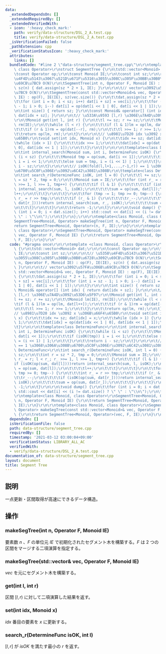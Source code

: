 ```yaml
---
data:
  _extendedDependsOn: []
  _extendedRequiredBy: []
  _extendedVerifiedWith:
  - icon: ':heavy_check_mark:'
    path: verify/data-structure/DSL_2_A.test.cpp
    title: verify/data-structure/DSL_2_A.test.cpp
  _isVerificationFailed: false
  _pathExtension: cpp
  _verificationStatusIcon: ':heavy_check_mark:'
  attributes:
    links: []
  bundledCode: "#line 2 \"data-structure/segment_tree.cpp\"\n\r\ntemplate <class Monoid,\
    \ class Operator>\r\nstruct SegmentTree {\r\n\tstd::vector<Monoid> dat;\r\n\r\n\
    \tconst Operator op;\r\n\tconst Monoid IE;\r\n\tconst int sz;\r\n\r\n\t// \u5358\
    \u4F4D\u5143\u3067\u521D\u671F\u5316\u3055\u308C\u305F\u30BB\u30B0\u6728\u3092\
    \u69CB\u7BC9 O(N)\r\n\tSegmentTree(int n, Operator F, Monoid IE) : op(F), IE(IE),\
    \ sz(n) { dat.assign(sz * 2 + 1, IE); }\r\n\r\n\t// vector\u3092\u57FA\u306B\u69CB\
    \u7BC9 O(N)\r\n\tSegmentTree(const std::vector<Monoid>& vec, Operator F, Monoid\
    \ IE) : op(F), IE(IE), sz(vec.size()) {\r\n\t\tdat.assign(sz * 2 + 1, IE);\r\n\
    \t\tfor (int i = 0; i < sz; i++) dat[i + sz] = vec[i];\r\n\t\tfor (int i = sz\
    \ - 1; i > 0; i--) dat[i] = op(dat[i << 1 | 0], dat[i << 1 | 1]);\r\n\t}\r\n\r\
    \n\tint size() { return sz; }\r\n\tconst Monoid& operator[] (int idx) { return\
    \ dat[idx + sz]; }\r\n\r\n\t// \u533A\u9593 [l,r) \u306E\u7A4D\u3092\u53D6\u5F97\
    \r\n\tMonoid get(int l, int r) {\r\n\t\tl += sz; r += sz;\r\n\t\tMonoid lm(IE),\
    \ rm(IE);\r\n\t\twhile (l < r) {\r\n\t\t\tif (l & 1)lm = op(lm, dat[l++]);\r\n\
    \t\t\tif (r & 1)rm = op(dat[--r], rm);\r\n\t\t\tl >>= 1; r >>= 1;\r\n\t\t}\r\n\
    \t\treturn op(lm, rm);\r\n\t}\r\n\r\n\t// \u8981\u7D20 idx \u3092 x \u306B\u66F4\
    \u65B0\r\n\tvoid set(int idx, Monoid x) {\r\n\t\tidx += sz; dat[idx] = x;\r\n\t\
    \twhile (idx > 1) {\r\n\t\t\tidx >>= 1;\r\n\t\t\tdat[idx] = op(dat[idx << 1 |\
    \ 0], dat[idx << 1 | 1]);\r\n\t\t}\r\n\t}\r\n\r\n\ttemplate<class DetermineFunc>\r\
    \n\tint internal_search(Monoid sum, int i, DetermineFunc isOK) {\r\n\t\twhile\
    \ (i < sz) {\r\n\t\t\tMonoid tmp = op(sum, dat[i << 1]);\r\n\t\t\tif (isOK(tmp))\
    \ i = i << 1;\r\n\t\t\telse sum = tmp, i = (i << 1) | 1;\r\n\t\t}\r\n\t\treturn\
    \ i - sz;\r\n\t}\r\n\r\n\t// isOK(fold(l,l+1,...,r-1,r)) == 1 \u3068\u306A\u308B\
    \u6700\u5C0F\u306Er\u3092\u6C42\u3081\u308B\r\n\ttemplate<class DetermineFunc>\r\
    \n\tint search_r(DetermineFunc isOK, int l = 0) {\r\n\t\tl += sz;\r\n\t\tint r\
    \ = sz * 2, tmp = 0;\r\n\t\tMonoid sum = IE;\r\n\t\tfor (int r_ = r; l < r_; r_\
    \ >>= 1, l >>= 1, tmp++) {\r\n\t\t\tif (l & 1) {\r\n\t\t\t\tif (isOK(op(sum, dat[l])))return\
    \ internal_search(sum, l, isOK);\r\n\t\t\t\tsum = op(sum, dat[l]);\r\n\t\t\t\t\
    l++;\r\n\t\t\t}\r\n\t\t}\r\n\t\tfor (tmp -= 1; tmp >= 0; tmp--) {\r\n\t\t\tint\
    \ r_ = r >> tmp;\r\n\t\t\tif (r_ & 1) {\r\n\t\t\t\tr_--;\r\n\t\t\t\tif (isOK(op(sum,\
    \ dat[r_])))return internal_search(sum, r_, isOK);\r\n\t\t\t\tsum = op(sum, dat[r_]);\r\
    \n\t\t\t}\r\n\t\t}\r\n\t\treturn -1;\r\n\t}\r\n\r\n\tvoid dump() {\r\n\t\tfor\
    \ (int i = 0; i < dat.size(); i++) std::cout << dat[i] << (i != dat.size() ? \"\
    \ \" : \"\\n\");\r\n\t}\r\n};\r\n\r\ntemplate<class Monoid, class Operator>\r\n\
    SegmentTree<Monoid, Operator> makeSegTree(int n, Operator F, Monoid IE) {\r\n\t\
    return SegmentTree<Monoid, Operator>(n, F, IE);\r\n}\r\n\r\ntemplate<class Monoid,\
    \ class Operator>\r\nSegmentTree<Monoid, Operator> makeSegTree(const std::vector<Monoid>&\
    \ vec, Operator F, Monoid IE) {\r\n\treturn SegmentTree<Monoid, Operator>(vec,\
    \ F, IE);\r\n}\r\n"
  code: "#pragma once\r\n\r\ntemplate <class Monoid, class Operator>\r\nstruct SegmentTree\
    \ {\r\n\tstd::vector<Monoid> dat;\r\n\r\n\tconst Operator op;\r\n\tconst Monoid\
    \ IE;\r\n\tconst int sz;\r\n\r\n\t// \u5358\u4F4D\u5143\u3067\u521D\u671F\u5316\
    \u3055\u308C\u305F\u30BB\u30B0\u6728\u3092\u69CB\u7BC9 O(N)\r\n\tSegmentTree(int\
    \ n, Operator F, Monoid IE) : op(F), IE(IE), sz(n) { dat.assign(sz * 2 + 1, IE);\
    \ }\r\n\r\n\t// vector\u3092\u57FA\u306B\u69CB\u7BC9 O(N)\r\n\tSegmentTree(const\
    \ std::vector<Monoid>& vec, Operator F, Monoid IE) : op(F), IE(IE), sz(vec.size())\
    \ {\r\n\t\tdat.assign(sz * 2 + 1, IE);\r\n\t\tfor (int i = 0; i < sz; i++) dat[i\
    \ + sz] = vec[i];\r\n\t\tfor (int i = sz - 1; i > 0; i--) dat[i] = op(dat[i <<\
    \ 1 | 0], dat[i << 1 | 1]);\r\n\t}\r\n\r\n\tint size() { return sz; }\r\n\tconst\
    \ Monoid& operator[] (int idx) { return dat[idx + sz]; }\r\n\r\n\t// \u533A\u9593\
    \ [l,r) \u306E\u7A4D\u3092\u53D6\u5F97\r\n\tMonoid get(int l, int r) {\r\n\t\t\
    l += sz; r += sz;\r\n\t\tMonoid lm(IE), rm(IE);\r\n\t\twhile (l < r) {\r\n\t\t\
    \tif (l & 1)lm = op(lm, dat[l++]);\r\n\t\t\tif (r & 1)rm = op(dat[--r], rm);\r\
    \n\t\t\tl >>= 1; r >>= 1;\r\n\t\t}\r\n\t\treturn op(lm, rm);\r\n\t}\r\n\r\n\t\
    // \u8981\u7D20 idx \u3092 x \u306B\u66F4\u65B0\r\n\tvoid set(int idx, Monoid\
    \ x) {\r\n\t\tidx += sz; dat[idx] = x;\r\n\t\twhile (idx > 1) {\r\n\t\t\tidx >>=\
    \ 1;\r\n\t\t\tdat[idx] = op(dat[idx << 1 | 0], dat[idx << 1 | 1]);\r\n\t\t}\r\n\
    \t}\r\n\r\n\ttemplate<class DetermineFunc>\r\n\tint internal_search(Monoid sum,\
    \ int i, DetermineFunc isOK) {\r\n\t\twhile (i < sz) {\r\n\t\t\tMonoid tmp = op(sum,\
    \ dat[i << 1]);\r\n\t\t\tif (isOK(tmp)) i = i << 1;\r\n\t\t\telse sum = tmp, i\
    \ = (i << 1) | 1;\r\n\t\t}\r\n\t\treturn i - sz;\r\n\t}\r\n\r\n\t// isOK(fold(l,l+1,...,r-1,r))\
    \ == 1 \u3068\u306A\u308B\u6700\u5C0F\u306Er\u3092\u6C42\u3081\u308B\r\n\ttemplate<class\
    \ DetermineFunc>\r\n\tint search_r(DetermineFunc isOK, int l = 0) {\r\n\t\tl +=\
    \ sz;\r\n\t\tint r = sz * 2, tmp = 0;\r\n\t\tMonoid sum = IE;\r\n\t\tfor (int\
    \ r_ = r; l < r_; r_ >>= 1, l >>= 1, tmp++) {\r\n\t\t\tif (l & 1) {\r\n\t\t\t\t\
    if (isOK(op(sum, dat[l])))return internal_search(sum, l, isOK);\r\n\t\t\t\tsum\
    \ = op(sum, dat[l]);\r\n\t\t\t\tl++;\r\n\t\t\t}\r\n\t\t}\r\n\t\tfor (tmp -= 1;\
    \ tmp >= 0; tmp--) {\r\n\t\t\tint r_ = r >> tmp;\r\n\t\t\tif (r_ & 1) {\r\n\t\t\
    \t\tr_--;\r\n\t\t\t\tif (isOK(op(sum, dat[r_])))return internal_search(sum, r_,\
    \ isOK);\r\n\t\t\t\tsum = op(sum, dat[r_]);\r\n\t\t\t}\r\n\t\t}\r\n\t\treturn\
    \ -1;\r\n\t}\r\n\r\n\tvoid dump() {\r\n\t\tfor (int i = 0; i < dat.size(); i++)\
    \ std::cout << dat[i] << (i != dat.size() ? \" \" : \"\\n\");\r\n\t}\r\n};\r\n\
    \r\ntemplate<class Monoid, class Operator>\r\nSegmentTree<Monoid, Operator> makeSegTree(int\
    \ n, Operator F, Monoid IE) {\r\n\treturn SegmentTree<Monoid, Operator>(n, F,\
    \ IE);\r\n}\r\n\r\ntemplate<class Monoid, class Operator>\r\nSegmentTree<Monoid,\
    \ Operator> makeSegTree(const std::vector<Monoid>& vec, Operator F, Monoid IE)\
    \ {\r\n\treturn SegmentTree<Monoid, Operator>(vec, F, IE);\r\n}\r\n"
  dependsOn: []
  isVerificationFile: false
  path: data-structure/segment_tree.cpp
  requiredBy: []
  timestamp: '2021-03-12 03:00:04+09:00'
  verificationStatus: LIBRARY_ALL_AC
  verifiedWith:
  - verify/data-structure/DSL_2_A.test.cpp
documentation_of: data-structure/segment_tree.cpp
layout: document
title: Segment Tree
---
```


## 説明
一点更新・区間取得が高速にできるデータ構造。

## 操作
### makeSegTree(int n, Operator F, Monoid IE)
要素数 $n$ 、$F$ の単位元 $IE$ で初期化されたセグメント木を構築する。$F$ は $2$ つの区間をマージする二項演算を指定する。
### makeSegTree(std::vector<Monoid>& vec, Operator F, Monoid IE)
$vec$ を元にセグメント木を構築する。
### get(int l, int r)
区間 $[l,r)$ に対して二項演算した結果を返す。
### set(int idx, Monoid x)
$idx$ 番目の要素を $x$ に更新する。
### search_r(DetermineFunc isOK, int l)
$[l,r]$ が $isOK$ を満たす最小の $r$ を返す。